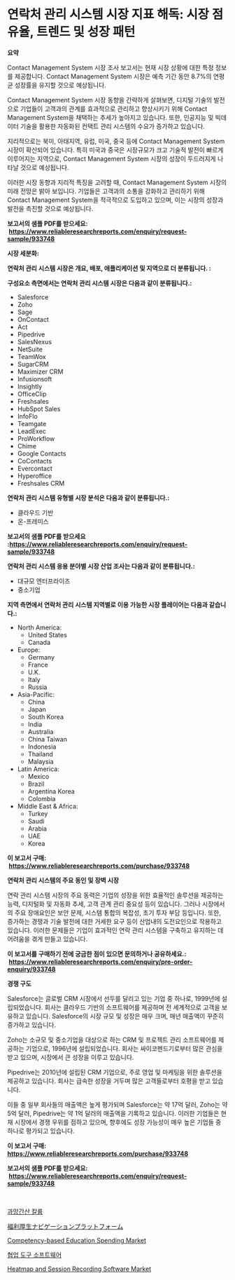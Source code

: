 <p><h1>연락처 관리 시스템 시장 지표 해독: 시장 점유율, 트렌드 및 성장 패턴</h1></p><p><strong>요약</strong></p>
<p><p>Contact Management System 시장 조사 보고서는 현재 시장 상황에 대한 특정 정보를 제공합니다. Contact Management System 시장은 예측 기간 동안 8.7%의 연평균 성장률을 유지할 것으로 예상됩니다.</p><p>Contact Management System 시장 동향을 간략하게 살펴보면, 디지털 기술의 발전으로 기업들이 고객과의 관계를 효과적으로 관리하고 향상시키기 위해 Contact Management System을 채택하는 추세가 높아지고 있습니다. 또한, 인공지능 및 빅데이터 기술을 활용한 자동화된 컨택트 관리 시스템의 수요가 증가하고 있습니다.</p><p>지리적으로는 북미, 아태지역, 유럽, 미국, 중국 등에 Contact Management System 시장이 확산되어 있습니다. 특히 미국과 중국은 시장규모가 크고 기술적 발전이 빠르게 이루어지는 지역으로, Contact Management System 시장의 성장이 두드러지게 나타날 것으로 예상됩니다.</p><p>이러한 시장 동향과 지리적 특징을 고려할 때, Contact Management System 시장의 미래 전망은 밝아 보입니다. 기업들은 고객과의 소통을 강화하고 관리하기 위해 Contact Management System을 적극적으로 도입하고 있으며, 이는 시장의 성장과 발전을 촉진할 것으로 예상됩니다.</p></p>
<p><strong>보고서의 샘플 PDF를 받으세요: &nbsp;<a href="https://www.reliableresearchreports.com/enquiry/request-sample/933748">https://www.reliableresearchreports.com/enquiry/request-sample/933748</a></strong></p>
<p><strong>시장 세분화:</strong></p>
<p><strong> 연락처 관리 시스템 시장은 개요, 배포, 애플리케이션 및 지역으로 더 분류됩니다. :</strong></p>
<p><strong>구성요소 측면에서는 연락처 관리 시스템 시장은 다음과 같이 분류됩니다.:</strong></p>
<p><ul><li>Salesforce</li><li>Zoho</li><li>Sage</li><li>OnContact</li><li>Act</li><li>Pipedrive</li><li>SalesNexus</li><li>NetSuite</li><li>TeamWox</li><li>SugarCRM</li><li>Maximizer CRM</li><li>Infusionsoft</li><li>Insightly</li><li>OfficeClip</li><li>Freshsales</li><li>HubSpot Sales</li><li>InfoFlo</li><li>Teamgate</li><li>LeadExec</li><li>ProWorkflow</li><li>Chime</li><li>Google Contacts</li><li>CoContacts</li><li>Evercontact</li><li>Hyperoffice</li><li>Freshsales CRM</li></ul></p>
<p><strong> 연락처 관리 시스템 유형별 시장 분석은 다음과 같이 분류됩니다.:</strong></p>
<p><ul><li>클라우드 기반</li><li>온-프레미스</li></ul></p>
<p><strong>보고서의 샘플 PDF를 받으세요 :<a href="https://www.reliableresearchreports.com/enquiry/request-sample/933748">https://www.reliableresearchreports.com/enquiry/request-sample/933748</a></strong></p>
<p><strong> 연락처 관리 시스템 응용 분야별 시장 산업 조사는 다음과 같이 분류됩니다.:</strong></p>
<p><ul><li>대규모 엔터프라이즈</li><li>중소기업</li></ul></p>
<p><strong>지역 측면에서 연락처 관리 시스템 지역별로 이용 가능한 시장 플레이어는 다음과 같습니다.:</strong></p>
<p><ul>
    <li>
        North America:
        <ul>
            <li>United States</li>
            <li>Canada</li>
        </ul>
    </li>
    <li>
        Europe:
        <ul>
            <li>Germany</li>
            <li>France</li>
            <li>U.K.</li>
            <li>Italy</li>
            <li>Russia</li>
        </ul>
    </li>
    <li>
        Asia-Pacific:
        <ul>
            <li>China</li>
            <li>Japan</li>
            <li>South Korea</li>
            <li>India</li>
            <li>Australia</li>
            <li>China Taiwan</li>
            <li>Indonesia</li>
            <li>Thailand</li>
            <li>Malaysia</li>
        </ul>
    </li>
    <li>
        Latin America:
        <ul>
            <li>Mexico</li>
            <li>Brazil</li>
            <li>Argentina Korea</li>
            <li>Colombia</li>
        </ul>
    </li>
    <li>
        Middle East & Africa:
        <ul>
            <li>Turkey</li>
            <li>Saudi</li>
            <li>Arabia</li>
            <li>UAE</li>
            <li>Korea</li>
        </ul>
    </li>
    </ul></p>
<p><strong>이 보고서 구매: &nbsp;<a href="https://www.reliableresearchreports.com/purchase/933748">https://www.reliableresearchreports.com/purchase/933748</a></strong></p>
<p><strong>연락처 관리 시스템의 주요 동인 및 장벽 시장</strong></p>
<p><p>연락 관리 시스템 시장의 주요 동력은 기업의 성장을 위한 효율적인 솔루션을 제공하는 능력, 디지털화 및 자동화 추세, 고객 관계 관리 중요성 등이 있습니다. 그러나 시장에서의 주요 장애요인은 보안 문제, 시스템 통합의 복잡성, 초기 투자 부담 등입니다. 또한, 증가하는 경쟁과 기술 발전에 대한 거세한 요구 등이 산업내의 도전요인으로 작용하고 있습니다. 이러한 문제들은 기업이 효과적인 연락 관리 시스템을 구축하고 유지하는 데 어려움을 겪게 만들고 있습니다.</p></p>
<p><strong>이 보고서를 구매하기 전에 궁금한 점이 있으면 문의하거나 공유하세요.: &nbsp;<a href="https://www.reliableresearchreports.com/enquiry/pre-order-enquiry/933748">https://www.reliableresearchreports.com/enquiry/pre-order-enquiry/933748</a></strong></p>
<p><strong>경쟁 구도</strong></p>
<p><p>Salesforce는 글로벌 CRM 시장에서 선두를 달리고 있는 기업 중 하나로, 1999년에 설립되었습니다. 회사는 클라우드 기반의 소프트웨어를 제공하며 전 세계적으로 고객을 보유하고 있습니다. Salesforce의 시장 규모 및 성장은 매우 크며, 매년 매출액이 꾸준히 증가하고 있습니다.</p><p>Zoho는 소규모 및 중소기업을 대상으로 하는 CRM 및 프로젝트 관리 소프트웨어를 제공하는 기업으로, 1996년에 설립되었습니다. 회사는 싸이코펜드기로부터 많은 관심을 받고 있으며, 시장에서 큰 성장을 이루고 있습니다.</p><p>Pipedrive는 2010년에 설립된 CRM 기업으로, 주로 영업 및 마케팅을 위한 솔루션을 제공하고 있습니다. 회사는 급속한 성장을 거두며 많은 고객들로부터 호평을 받고 있습니다.</p><p>이들 중 일부 회사들의 매출액은 높게 평가되며 Salesforce는 약 17억 달러, Zoho는 약 5억 달러, Pipedrive는 약 1억 달러의 매출액을 기록하고 있습니다. 이러한 기업들은 현재 시장에서 경쟁 우위를 점하고 있으며, 향후에도 성장 가능성이 매우 높은 기업들 중 하나로 평가되고 있습니다.</p></p>
<p><strong>이 보고서 구매: &nbsp; <a href="https://www.reliableresearchreports.com/purchase/933748">https://www.reliableresearchreports.com/purchase/933748</a></strong></p>
<p><strong>보고서의 샘플 PDF를 받으세요: &nbsp;<a href="https://www.reliableresearchreports.com/enquiry/request-sample/933748">https://www.reliableresearchreports.com/enquiry/request-sample/933748</a></strong><strong></strong></p>
<p>&nbsp;</p>
<p><p><a href="https://medium.com/@loretadervishi2013/%EC%B9%BC%EB%A5%A8-%EB%A7%9D%EA%B0%84%EC%82%B0-%EC%B9%BC%EB%A5%A8-%EC%8B%9C%EC%9E%A5-%EA%B7%9C%EB%AA%A8-%EB%B0%8F-%EC%8B%9C%EC%9E%A5-%EB%8F%99%ED%96%A5-%EC%99%84%EC%A0%84%ED%95%9C-%EC%82%B0%EC%97%85-%EA%B0%9C%EC%9A%94-2024%EB%85%84%EB%B6%80%ED%84%B0-2031%EB%85%84%EA%B9%8C%EC%A7%80-fc338f581700">과망간산 칼륨</a></p><p><a href="https://github.com/mohamedbakry57/Market-Research-Report-List-2/blob/main/1261631184107.md">福利厚生ナビゲーションプラットフォーム</a></p><p><a href="https://automatic-knee-4c7.notion.site/Competency-based-Education-Spending-Market-Size-Growing-and-Forecasted-for-period-from-2024-2031-a-594aea6ec87a4fb0a1d9d81735aa076a">Competency-based Education Spending Market</a></p><p><a href="https://github.com/laholand/Market-Research-Report-List-2/blob/main/9105528184072.md">협업 도구 소프트웨어</a></p><p><a href="https://github.com/vimar16th/Market-Research-Report-List-3/blob/main/heatmap-and-session-recording-software-market.md">Heatmap and Session Recording Software Market</a></p></p>